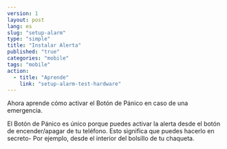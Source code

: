 ```yaml
---
version: 1
layout: post
lang: es
slug: "setup-alarm"
type: "simple"
title: "Instalar Alerta"
published: "true"
categories: "mobile"
tags: "mobile"
action: 
  - title: "Aprende"
    link: "setup-alarm-test-hardware"
---
```


Ahora aprende cómo activar el Botón de Pánico en caso de una emergencia.

El Botón de Pánico es único porque puedes activar la alerta desde el botón de encender/apagar de tu teléfono. Esto significa que puedes hacerlo en secreto- Por ejemplo, desde el interior del bolsillo de tu chaqueta.
